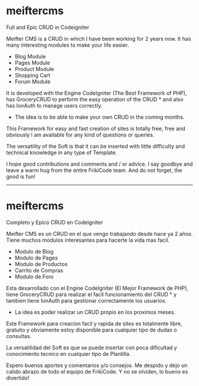 # meiftercms
Full and Epic CRUD in Codeigniter

Meifter CMS is a CRUD in which I have been working for 2 years now.
It has many interesting modules to make your life easier.
- Blog Module
- Pages Module
- Product Module
- Shopping Cart
- Forum Module

It is developed with the Engine CodeIgniter (The Best Framework of PHP), has GroceryCRUD to perform the easy operation of the CRUD * and also has IonAuth to manage users correctly.

* The idea is to be able to make your own CRUD in the coming months.

This Framework for easy and fast creation of sites is totally free, free and obviously I am available for any kind of questions or queries.

The versatility of the Soft is that it can be inserted with little difficulty and technical knowledge in any type of Template.

I hope good contributions and comments and / or advice.
I say goodbye and leave a warm hug from the entire FrikiCode team.
And do not forget, the good is fun!

---------------------------------------------------------------------------------------------------------------------------------
# meiftercms
Completo y Epico CRUD en Codeigniter

Meifter CMS es un CRUD en el que vengo trabajando desde hace ya 2 años.
Tiene muchos modulos interesantes para hacerte la vida mas facil.
- Modulo de Blog
- Modulo de Pages
- Modulo de Productos
- Carrito de Compras
- Modulo de Foro

Esta desarrollado con el Engine CodeIgniter (El Mejor Framework de PHP), tiene GroceryCRUD para realizar el facil funcionamiento del CRUD * y tambien tiene IonAuth para gestionar correctamente los usuarios.

* La idea es poder realizar un CRUD propio en los proximos meses.

Este Framework para creacion facil y rapida de sites es totalmente libre, gratuito y obviamente estoy disponible para cualquier tipo de dudas o consultas.

La versatilidad del Soft es que se puede insertar con poca dificultad y conocimiento tecnico en cualquier tipo de Plantilla.

Espero buenos aportes y comentarios y/o consejos.
Me despido y dejo un calido abrazo de todo el equipo de FrikiCode.
Y no se olviden, lo bueno es divertido!
